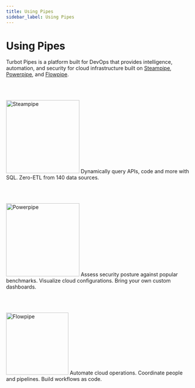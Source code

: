 ```yaml
---
title: Using Pipes
sidebar_label: Using Pipes
---
```


# Using Pipes

Turbot Pipes is a platform built for DevOps that provides intelligence, automation, and security for cloud infrastructure built on [Steampipe](/pipes/docs/using/steampipe/), [Powerpipe](/pipes/docs/using/powerpipe/), and [Flowpipe](/pipes/docs/using/flowpipe/).



<!--
| |
|-------|----
| <a href="/pipes/docs/using/steampipe/"> <img src="/images/docs/pipes/steampipe_logo_wordmark.png" alt="Steampipe"  width="200pt"/></a> | Dynamically query APIs, code and more with SQL. Zero-ETL from 140 data sources.
|<a href="/pipes/docs/using/powerpipe/"> <img src="/images/docs/pipes/powerpipe_wordmark.png" alt="Powerpipe"  width="200pt"/></a> | Assess security posture against popular benchmarks. Visualize cloud configurations. Bring your own custom dashboards.
| <a href="/pipes/docs/using/flowpipe/"> <img src="/images/docs/pipes/flowpipe_wordmark.png" alt="Flowpipe"  width="200pt"/></a> | Automate cloud operations. Coordinate people and pipelines. Build workflows as code.


-->

<br />  <br />


<a href="/pipes/docs/using/steampipe/"> <img src="/images/docs/pipes/steampipe_logo_wordmark.png" alt="Steampipe"  width="200pt"/></a> Dynamically query APIs, code and more with SQL. Zero-ETL from 140 data sources.

<br />  <br />

<a href="/pipes/docs/using/powerpipe/"> <img src="/images/docs/pipes/powerpipe_wordmark.png" alt="Powerpipe"  width="200pt"/></a> Assess security posture against popular benchmarks. Visualize cloud configurations. Bring your own custom dashboards.

<br />  <br />


<a href="/pipes/docs/using/flowpipe/"> <img src="/images/docs/pipes/flowpipe_wordmark.png" alt="Flowpipe"  width="170pt"/></a> Automate cloud operations. Coordinate people and pipelines. Build workflows as code.
